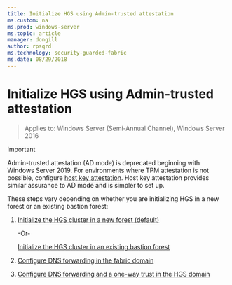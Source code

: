```yaml
---
title: Initialize HGS using Admin-trusted attestation
ms.custom: na
ms.prod: windows-server
ms.topic: article
manager: dongill
author: rpsqrd
ms.technology: security-guarded-fabric
ms.date: 08/29/2018
---
```


# Initialize HGS using Admin-trusted attestation

>Applies to: Windows Server (Semi-Annual Channel), Windows Server 2016

>[!IMPORTANT]
>Admin-trusted attestation (AD mode) is deprecated beginning with Windows Server 2019. For environments where TPM attestation is not possible, configure [host key attestation](guarded-fabric-initialize-hgs-key-mode.md). Host key attestation provides similar assurance to AD mode and is simpler to set up. 


These steps vary depending on whether you are initializing HGS in a new forest or an existing bastion forest:

1. [Initialize the HGS cluster in a new forest (default)](guarded-fabric-initialize-hgs-ad-mode-default.md)

   -Or-

   [Initialize the HGS cluster in an existing bastion forest](guarded-fabric-initialize-hgs-ad-mode-bastion.md)

2. [Configure DNS forwarding in the fabric domain](guarded-fabric-configuring-fabric-dns.md)

3. [Configure DNS forwarding and a one-way trust in the HGS domain](guarded-fabric-configure-dns-forwarding-and-trust.md)



